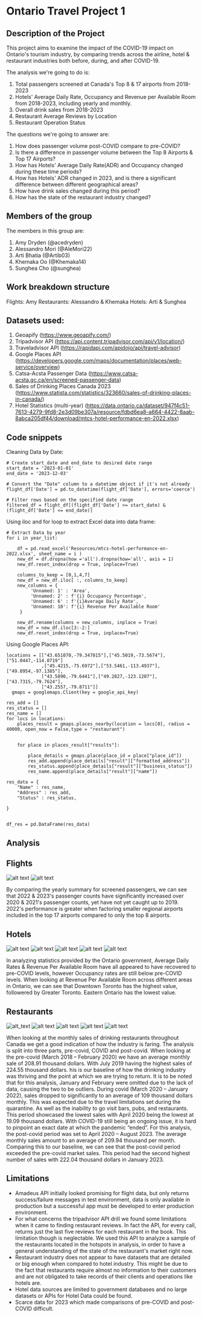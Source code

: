 # Ontario Travel Project 1

## Description of the Project 

This project aims to examine the impact of the COVID-19 impact on Ontario's tourism industry, by comparing trends across the airline, hotel & restaurant industries both before, during, and after COVID-19.  

The analysis we're going to do is: 
1. Total passengers screened at Canada's Top 8 & 17 airports from 2018-2023
2. Hotels' Average Daily Rate, Occupancy and Revenue per Available Room from 2018-2023, including yearly and monthly. 
3. Overall drink sales from 2018-2023
4. Restaurant Average Reviews by Location
5. Restaurant Operation Status 

The questions we're going to answer are: 
1. How does passenger volume post-COVID compare to pre-COVID?
2. Is there a difference in passenger volume between the Top 8 Airports & Top 17 Airports? 
3. How has Hotels' Average Daily Rate(ADR) and Occupancy changed during these time periods?
4. How has Hotels' ADR changed in 2023, and is there a significant difference between different geographical areas? 
5. How have drink sales changed during this period? 
6. How has the state of the restaurant industry changed? 

## Members of the group

The members in this group are: 
1. Amy Dryden (@acedryden)
2. Alessandro Mori (@AleMori22)
3. Arti Bhatia (@Artib03)
4. Khemaka Oo (@Khemaka14)
5. Sunghea Cho (@sunghea)

## Work breakdown structure

Flights: Amy
Restaurants: Alessandro & Khemaka 
Hotels: Arti & Sunghea 

## Datasets used: 

1. Geoapify (https://www.geoapify.com/)
2. Tripadvisor API (https://api.content.tripadvisor.com/api/v1/location/)
3. Traveladvisor API (https://rapidapi.com/apidojo/api/travel-advisor)
4. Google Places API (https://developers.google.com/maps/documentation/places/web-service/overview)
5. Catsa-Acsta Passenger Data (https://www.catsa-acsta.gc.ca/en/screened-passenger-data)
6. Sales of Drinking Places Canada 2023 (https://www.statista.com/statistics/323660/sales-of-drinking-places-in-canada/)
7. Hotel Statistics (multi-year) (https://data.ontario.ca/dataset/947f4c51-7613-4279-9fd8-2e3d09be307a/resource/fdbd6ea8-a664-4422-8aab-8abca205df44/download/mtcs-hotel-performance-en-2022.xlsx)

## Code snippets
Cleaning Data by Date: 
```
# Create start_date and end_date to desired date range
start_date = '2023-01-01'
end_date = '2023-12-03'

# Convert the "Date" column to a datetime object if it's not already
flight_df['Date'] = pd.to_datetime(flight_df['Date'], errors='coerce')

# Filter rows based on the specified date range
filtered_df = flight_df[(flight_df['Date'] >= start_date) & (flight_df['Date'] <= end_date)]
```
Using iloc and for loop to extract Excel data into data frame: 
```
# Extract Data by year 
for i in year_list:
    
    df = pd.read_excel('Resources/mtcs-hotel-performance-en-2022.xlsx', sheet_name = i )
    new_df = df.dropna(how ='all').dropna(how='all', axis = 1)
    new_df.reset_index(drop = True, inplace=True)

    columns_to_keep = [0,1,4,7]
    new_df = new_df.iloc[ :, columns_to_keep]
    new_columns = {
         'Unnamed: 1' : 'Area',
         'Unnamed: 2' : f'{i} Occupancy Percentage',
         'Unnamed: 6' : f'{i}Average Daily Rate',
         'Unnamed: 10': f'{i} Revenue Per Available Room'
     }

    new_df.rename(columns = new_columns, inplace = True)
    new_df = new_df.iloc[3:-2:]
    new_df.reset_index(drop = True, inplace=True)
```

Using Google Places API: 
```
locations = [["43.651070,-79.347015"],["45.5019,-73.5674"],["51.0447,-114.0719"]
             ,["45.4215,-75.6972"],["53.5461,-113.4937"],["49.8954,-97.1385"],
             ["43.5890,-79.6441"],["49.2827,-123.1207"],["43.7315,-79.7624"],
             ["43.2557,-79.8711"]]
  gmaps = googlemaps.Client(key = google_api_key)

res_add = []
res_status = []
res_name = []
for locs in locations:
    places_result = gmaps.places_nearby(location = locs[0], radius = 40000, open_now = False,type = "restaurant")


    for place in places_result["results"]:

        place_details = gmaps.place(place_id = place["place_id"])
        res_add.append(place_details["result"]["formatted_address"])
        res_status.append(place_details["result"]["business_status"])
        res_name.append(place_details["result"]["name"])

res_data = {
    "Name" : res_name,
    "Address" : res_add,
    "Status" : res_status,

}


df_res = pd.DataFrame(res_data)
```

## Analysis 

## Flights
![alt text](https://github.com/AleMori22/Project_1_repo/blob/main/output/Screened_Passengers_Top_8_Airports.png)
![alt text](https://github.com/AleMori22/Project_1_repo/blob/main/output/Screened_Passengers_Top_17_Airports.png)

By comparing the yearly summary for screened passengers, we can see that 2022 & 2023's passenger counts have significantly increased over 2020 & 2021's passenger counts, yet have not yet caught up to 2019. 2022's performance is greater when factoring smaller regional airports included in the top 17 airports compared to only the top 8 airports. 

## Hotels 

![alt text](https://github.com/AleMori22/Project_1_repo/blob/main/output/Average_Daily_Rate_by_Year.png)
![alt text](https://github.com/AleMori22/Project_1_repo/blob/main/output/Occupancy_Percentage_by_Year.png)
![alt text](https://github.com/AleMori22/Project_1_repo/blob/main/output/Revenue_Per_Available_Room_Year.png)
![alt text](https://github.com/AleMori22/Project_1_repo/blob/main/Graph_data/Figure1.png)
![alt text](https://github.com/AleMori22/Project_1_repo/blob/main/Graph_data/Figure2.png)

In analyzing statistics provided by the Ontario government, Average Daily Rates & Revenue Per Available Room have all appeared to have recovered to pre-COVID levels, however Occupancy rates are still below pre-COVID levels. 
When looking at Revenue Per Available Room across different areas in Ontario, we can see that Downtown Toronto has the highest value, followered by Greater Toronto. Eastern Ontario has the lowest value. 


## Restaurants
![alt_text](https://github.com/AleMori22/Project_1_repo/blob/main/output/Drinking_Plot.png)
![alt text](https://github.com/AleMori22/Project_1_repo/blob/main/output/Buisness%20Status.png)
![alt text](https://github.com/AleMori22/Project_1_repo/blob/main/output/Relevant_Review.png)
![alt text](https://github.com/AleMori22/Project_1_repo/blob/main/output/Locations_map.png)
![alt text](https://github.com/AleMori22/Project_1_repo/blob/main/output/average_review_plot.png)

When looking at the monthly sales of drinking restaurants throughout Canada we get a good indication of how the industry is faring. The analysis is split into three parts, pre-covid, COVID and post-covid. When looking at the pre-covid (March 2018 – February 2020) we have an average monthly sale of 208.91 thousand dollars. With July 2019 having the highest sales of 224.55 thousand dollars. his is our baseline of how the drinking industry was thriving and the point at which we are trying to return. It is to be noted that for this analysis, January and February were omitted due to the lack of data, causing the two to be outliers.
During covid (March 2020 – January 2022), sales dropped to significantly to an average of 109 thousand dollars monthly. This was expected due to the travel limitations set during the quarantine. As well as the inability to go visit bars, pubs, and restaurants. This period showcased the lowest sales with April 2020 being the lowest at 19.09 thousand dollars.
With COVID-19 still being an ongoing issue, it is hard to pinpoint an exact date at which the pandemic “ended”. For this analysis, the post-covid period was set to April 2020 – August 2023. The average monthly sales amount to an average of 209.94 thousand per month. Comparing this to our baseline, we can see that the post-covid period exceeded the pre-covid market sales. This period had the second highest number of sales with 222.04 thousand dollars in January 2023.



## Limitations
- Amadeus API initially  looked promising for flight data, but only returns success/failure messages in test environment, data is only available in production but a successful app must be developed to enter production environment. 
- For what concerns the tripadvisor API drill we found some limitations when it came to finding restaurant reviews. In fact the API, for every call, returns just the last five reviews for each restaurant in the book. This limitation though is neglectable. We used this API to analyze a sample of the restaurants located in the hotspots in analysis, in order to have a general understanding of the state of the restaurant's market right now.
- Restaurant industry does not appear to have datasets that are detailed or big enough when compared to hotel industry. This might be due to the fact that restaurants require almost no information to their customers and are not obligated to take records of their clients and operations like hotels are. 
- Hotel data sources are limited to government databases and no large datasets or APIs for Hotel Data could be found. 
- Scarce data for 2023 which made comparisons of pre-COVID and post-COVID difficult. 

